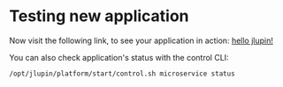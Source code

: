 # Testing new application

Now visit the following link, to see your application in action: [hello jlupin!](https://[[HOST_SUBDOMAIN]]-8000-[[KATACODA_HOST]].environments.katacoda.com/hello-jlupin/greeting)

You can also check application's status with the control CLI:

`/opt/jlupin/platform/start/control.sh microservice status`
